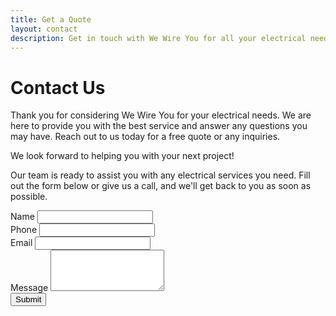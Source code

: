 ```yaml
---
title: Get a Quote
layout: contact
description: Get in touch with We Wire You for all your electrical needs. Contact us for a free quote or any inquiries.
---
```


# Contact Us

Thank you for considering We Wire You for your electrical needs. We are here to provide you with the best service and answer any questions you may have. Reach out to us today for a free quote or any inquiries.

We look forward to helping you with your next project!

<div class="contact-container">
  <div class="contact-text">
    <p>Our team is ready to assist you with any electrical services you need. Fill out the form below or give us a call, and we'll get back to you as soon as possible.</p>
  </div>
  <div class="contact-form">
    <form action="/contact-form" method="post">
      <div class="form-group">
        <label for="name">Name</label>
        <input type="text" id="name" name="name" required>
      </div>
      <div class="form-group">
        <label for="phone">Phone</label>
        <input type="text" id="phone" name="phone" required>
      </div>
      <div class="form-group">
        <label for="email">Email</label>
        <input type="email" id="email" name="email" required>
      </div>
      <div class="form-group">
        <label for="message">Message</label>
        <textarea id="message" name="message" rows="4" required></textarea>
      </div>
      <div class="form-group">
        <button type="submit">Submit</button>
      </div>
    </form>
  </div>
</div>
